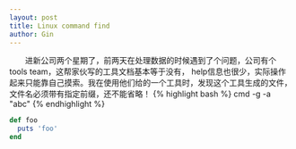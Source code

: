```yaml
---
layout: post
title: Linux command find
author: Gin 
---
```


&emsp;&emsp;进新公司两个星期了，前两天在处理数据的时候遇到了个问题，公司有个tools team，这帮家伙写的工具文档基本等于没有，
help信息也很少，实际操作起来只能靠自己摸索。我在使用他们给的一个工具时，发现这个工具生成的文件，文件名必须带有指定前缀，还不能省略！
{% highlight bash %}
cmd -g -a "abc"
{% endhighlight %}

```ruby
def foo
  puts 'foo'
end
```